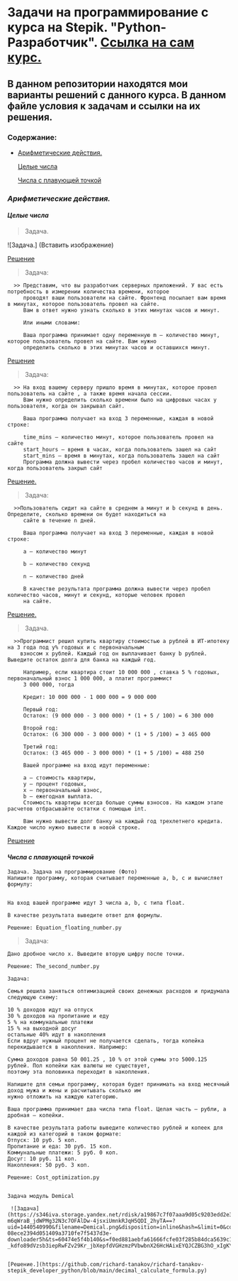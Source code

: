 # **Задачи на программирование с курса на Stepik. "Python-Разработчик".** [Ссылка на сам курс.](https://stepik.org/course/122813/syllabus)

## В данном репозитории находятся мои варианты решений с данного курса. В данном файле условия к задачам и ссылки на их решения. 

### Содержание:
+ [Арифметические действия.](#Арифметические-действия)
      
   [Целые числа](#Целые-числа)

   [Числа с плавующей точкой](#Числа-с-плавующей-точкой)     
   
   
   
   
   
### *Арифметические действия.* 
   
   #### *Целые числа*

   > Задача. 

  ![Задача.] (Вставить изображение)
     
   [Решение](https://github.com/richard-tanakov/richard-tanakov-stepik_developer_python/blob/main/output_the_formula.py)
    
   > Задача:

      >> Представим, что вы разработчик серверных приложений. У вас есть потребность в измерении количества времени, которое
         проводят ваши пользователи на сайте. Фронтенд посылает вам время в минутах, которое пользователь провел на сайте.
         Вам в ответ нужно узнать сколько в этих минутах часов и минут.

         Или иными словами:

         Ваша программа принимает одну переменную m – количество минут, которое пользователь провел на сайте. Вам нужно
         определить сколько в этих минутах часов и оставшихся минут. 

   [Решение](https://github.com/richard-tanakov/richard-tanakov-stepik_developer_python/blob/main/Time_on_the_site.py) 

   > Задача:

      >> На вход вашему серверу пришло время в минутах, которое провел пользователь на сайте , а также время начала сессии.
         Вам нужно определить сколько времени было на цифровых часах у пользователя, когда он закрывал сайт.

         Ваша программа получает на вход 3 переменные, каждая в новой строке:

         time_mins – количество минут, которое пользователь провел на сайте
         start_hours – время в часах, когда пользователь зашел на сайт
         start_mins – время в минутах, когда пользователь зашел на сайт
         Программа должна вывести через пробел количество часов и минут, когда пользователь закрыл сайт

   [Решение.](https://github.com/richard-tanakov/richard-tanakov-stepik_developer_python/blob/main/Exit_time.py)

   

   > Задача:

      >>Пользователь сидит на сайте в среднем a минут и b секунд в день. Определите, сколько времени он будет находиться на
         сайте в течение n дней.

         Ваша программа получает на вход 3 переменные, каждая в новой строке:

         a – количество минут

         b – количество секунд

         n – количество дней

         В качестве результата программа должна вывести через пробел количество часов, минут и секунд, которые человек провел
         на сайте.

   [Решение.](https://github.com/richard-tanakov/richard-tanakov-stepik_developer_python/blob/main/Average_time_site.py) 

   >Задача.

      >>Программист решил купить квартиру стоимостью a рублей в ИТ-ипотеку на 3 года под y% годовых и с первоначальным
        взносом x рублей. Каждый год он выплачивает банку b рублей. Выведите остаток долга для банка на каждый год.

         Например, если квартира стоит 10 000 000 , ставка 5 % годовых, первоначальный взнос 1 000 000, а платит программист
         3 000 000, тогда

         Кредит: 10 000 000 - 1 000 000 = 9 000 000

         Первый год:
         Остаток: (9 000 000 - 3 000 000) * (1 + 5 / 100) = 6 300 000

         Второй год:
         Остаток: (6 300 000 - 3 000 000) * (1 + 5 /100) = 3 465 000

         Третий год:
         Остаток: (3 465 000 - 3 000 000) * (1 + 5 /100) = 488 250

         Вашей программе на вход идут переменные:

         a – стоимость квартиры,
         y – процент годовых,
         x – первоначальный взнос,
         b – ежегодная выплата.
         Стоимость квартиры всегда больше суммы взносов. На каждом этапе расчетов отбрасывайте остатки с помощью int.

         Вам нужно вывести долг банку на каждый год трехлетнего кредита. Каждое число нужно вывести в новой строке.

   [Решение](https://github.com/richard-tanakov/richard-tanakov-stepik_developer_python/blob/main/Debt_calculatio.py)



   #### *Числа с плавующей точкой*

    Задача. Задача на программирование (Фото)
    Напишите программу, которая считывает переменные a, b, c и вычисляет формулу:


    На вход вашей программе идут 3 числа a, b, c типа float.

    В качестве результата выведите ответ для формулы.

    Решение: Equation_floating_number.py




   >Задача:

    Дано дробное число x. Выведите вторую цифру после точки.

    Решение: The_second_number.py

    Задача:

    Семья решила заняться оптимизацией своих денежных расходов и придумала следующую схему:

    10 % доходов идут на отпуск
    30 % доходов на пропитание и еду
    5 % на коммунальные платежи
    15 % на выходной досуг
    остальные 40% идут в накопления
    Если вдруг нужный процент не получается сделать, тогда копейка перекидывается в накопления. Например:

    Сумма доходов равна 50 001.25 , 10 % от этой суммы это 5000.125 рублей. Пол копейки как валюты не существует,
    поэтому эта половинка переходит в накопления.

    Напишите для семьи программу, которая будет принимать на вход месячный доход мужа и жены и расчитывать сколько им
    нужно отложить на каждую категорию.

    Ваша программа принимает два числа типа float. Целая часть – рубли, а дробная – копейки.

    В качестве результата работы выведите количество рублей и копеек для каждой из категорий в таком формате:
    Отпуск: 10 руб. 5 коп.
    Пропитание и еда: 30 руб. 15 коп.
    Коммунальные платежи: 5 руб. 0 коп.
    Досуг: 10 руб. 11 коп.
    Накопления: 50 руб. 3 коп.

    Решение: Cost_optimization.py

     
    Задача модуль Demical 

     ![Задача](https://s346iva.storage.yandex.net/rdisk/a19867c7f07aaa9d05c9203edd2e312dd212e0027130af8a2555fb90d9338f17/64f492dd/Ncg5XzT7AUIUbCgIkd4jfFKxZWyhLeTWTn9-m6qWraB_jdWPMg32N3c7OFAlDw-4jsxiUmnkRJqH5QDI_2hyTA==?uid=1440540990&filename=Demical.png&disposition=inline&hash=&limit=0&content_type=image%2Fjpeg&owner_uid=1440540990&fsize=29790&hid=52cd4b294aa9714e83b0815359f696ba&media_type=image&tknv=v2&etag=d280170142a7d4aad5a95e6edd8a394a&rtoken=ie3oer2Q3R7c&force_default=yes&ycrid=na-08ece2394d051409a3710fe7f5437d3e-downloader5h&ts=60474e5f4b140&s=f0ed881aebfa61666fcfe03f285b84dca5639c165c4b07d3e5929928c1daf6d9&pb=U2FsdGVkX18KdoJIjafZ-_kdfo89dVzsb3iepRwFZv29Kr_jbXepfdVGHzmzPVbwbnX26HcHAixEYQJCZBG3hO_xIgKY3aeF4rnRs4LZZUo)    


    [Решение.](https://github.com/richard-tanakov/richard-tanakov-stepik_developer_python/blob/main/decimal_calculate_formula.py) 